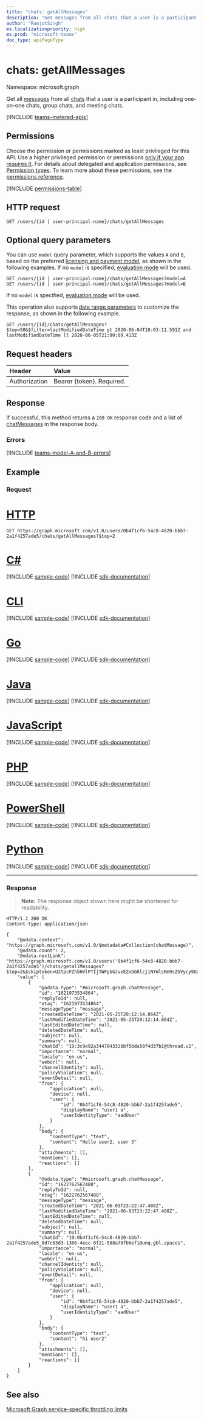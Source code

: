```yaml
---
title: "chats: getAllMessages"
description: "Get messages from all chats that a user is a participant in."
author: "RamjotSingh"
ms.localizationpriority: high
ms.prod: "microsoft-teams"
doc_type: apiPageType
---
```


# chats: getAllMessages

Namespace: microsoft.graph

Get all [messages](../resources/chatmessage.md) from all [chats](../resources/chat.md) that a user is a participant in, including one-on-one chats, group chats, and meeting chats.

[!INCLUDE [teams-metered-apis](../../includes/teams-metered-apis.md)]

## Permissions

Choose the permission or permissions marked as least privileged for this API. Use a higher privileged permission or permissions [only if your app requires it](/graph/permissions-overview#best-practices-for-using-microsoft-graph-permissions). For details about delegated and application permissions, see [Permission types](/graph/permissions-overview#permission-types). To learn more about these permissions, see the [permissions reference](/graph/permissions-reference).

<!-- { "blockType": "permissions", "name": "chats_getallmessages" } -->
[!INCLUDE [permissions-table](../includes/permissions/chats-getallmessages-permissions.md)]

## HTTP request

<!-- { "blockType": "ignored" } -->
``` http
GET /users/{id | user-principal-name}/chats/getAllMessages
```

## Optional query parameters

You can use `model` query parameter, which supports the values `A` and `B`, based on the preferred [licensing and payment model](/graph/teams-licenses),
as shown in the following examples.
If no `model` is specified, [evaluation mode](/graph/teams-licenses#evaluation-mode-default-requirements) will be used.

```http
GET /users/{id | user-principal-name}/chats/getAllMessages?model=A
GET /users/{id | user-principal-name}/chats/getAllMessages?model=B
```
If no `model` is specified, [evaluation mode](/graph/teams-licenses#evaluation-mode-default-requirements) will be used.

This operation also supports [date range parameters](/graph/query-parameters) to customize the response, as shown in the following example.

``` http
GET /users/{id}/chats/getAllMessages?$top=50&$filter=lastModifiedDateTime gt 2020-06-04T18:03:11.591Z and lastModifiedDateTime lt 2020-06-05T21:00:09.413Z
```

## Request headers
| Header        | Value                     |
|:--------------|:--------------------------|
| Authorization | Bearer {token}. Required. |

## Response

If successful, this method returns a `200 OK` response code and a list of [chatMessages](../resources/chatmessage.md) in the response body.

### Errors

[!INCLUDE [teams-model-A-and-B-errors](../../includes/teams-model-A-and-B-errors.md)]

## Example

### Request

# [HTTP](#tab/http)
<!-- {
  "blockType": "request",
  "name": "chat_getallmessages_1"
}-->
``` http
GET https://graph.microsoft.com/v1.0/users/0b4f1cf6-54c8-4820-bbb7-2a1f4257ade5/chats/getAllMessages?$top=2
```

# [C#](#tab/csharp)
[!INCLUDE [sample-code](../includes/snippets/csharp/chat-getallmessages-1-csharp-snippets.md)]
[!INCLUDE [sdk-documentation](../includes/snippets/snippets-sdk-documentation-link.md)]

# [CLI](#tab/cli)
[!INCLUDE [sample-code](../includes/snippets/cli/chat-getallmessages-1-cli-snippets.md)]
[!INCLUDE [sdk-documentation](../includes/snippets/snippets-sdk-documentation-link.md)]

# [Go](#tab/go)
[!INCLUDE [sample-code](../includes/snippets/go/chat-getallmessages-1-go-snippets.md)]
[!INCLUDE [sdk-documentation](../includes/snippets/snippets-sdk-documentation-link.md)]

# [Java](#tab/java)
[!INCLUDE [sample-code](../includes/snippets/java/chat-getallmessages-1-java-snippets.md)]
[!INCLUDE [sdk-documentation](../includes/snippets/snippets-sdk-documentation-link.md)]

# [JavaScript](#tab/javascript)
[!INCLUDE [sample-code](../includes/snippets/javascript/chat-getallmessages-1-javascript-snippets.md)]
[!INCLUDE [sdk-documentation](../includes/snippets/snippets-sdk-documentation-link.md)]

# [PHP](#tab/php)
[!INCLUDE [sample-code](../includes/snippets/php/chat-getallmessages-1-php-snippets.md)]
[!INCLUDE [sdk-documentation](../includes/snippets/snippets-sdk-documentation-link.md)]

# [PowerShell](#tab/powershell)
[!INCLUDE [sample-code](../includes/snippets/powershell/chat-getallmessages-1-powershell-snippets.md)]
[!INCLUDE [sdk-documentation](../includes/snippets/snippets-sdk-documentation-link.md)]

# [Python](#tab/python)
[!INCLUDE [sample-code](../includes/snippets/python/chat-getallmessages-1-python-snippets.md)]
[!INCLUDE [sdk-documentation](../includes/snippets/snippets-sdk-documentation-link.md)]

---

### Response
>**Note:** The response object shown here might be shortened for readability.
<!-- {
  "blockType": "response",
  "truncated": true,
  "@odata.type": "microsoft.graph.chatMessage",
  "isCollection": true
} -->
``` http
HTTP/1.1 200 OK
Content-type: application/json

{
    "@odata.context": "https://graph.microsoft.com/v1.0/$metadata#Collection(chatMessage)",
    "@odata.count": 2,
    "@odata.nextLink": "https://graph.microsoft.com/v1.0/users('0b4f1cf6-54c8-4820-bbb7-2a1f4257ade5')/chats/getallMessages?$top=2&$skiptoken=U2tpcFZhbHVlPTIjTWFpbGJveEZvbGRlcj1NYWlsRm9sZGVycy9UZWFtc01lc3NhZ2VzRGF0YQ%3d%3d",
    "value": [
        {
            "@odata.type": "#microsoft.graph.chatMessage",
            "id": "1621973534864",
            "replyToId": null,
            "etag": "1621973534864",
            "messageType": "message",
            "createdDateTime": "2021-05-25T20:12:14.864Z",
            "lastModifiedDateTime": "2021-05-25T20:12:14.864Z",
            "lastEditedDateTime": null,
            "deletedDateTime": null,
            "subject": null,
            "summary": null,
            "chatId": "19:3c9e92a344704332bbf5bda58f4d37b1@thread.v2",
            "importance": "normal",
            "locale": "en-us",
            "webUrl": null,
            "channelIdentity": null,
            "policyViolation": null,
            "eventDetail": null,
            "from": {
                "application": null,
                "device": null,
                "user": {
                    "id": "0b4f1cf6-54c8-4820-bbb7-2a1f4257ade5",
                    "displayName": "user1 a",
                    "userIdentityType": "aadUser"
                }
            },
            "body": {
                "contentType": "text",
                "content": "Hello user2, user 3"
            },
            "attachments": [],
            "mentions": [],
            "reactions": []
        },
        {
            "@odata.type": "#microsoft.graph.chatMessage",
            "id": "1622762567488",
            "replyToId": null,
            "etag": "1622762567488",
            "messageType": "message",
            "createdDateTime": "2021-06-03T23:22:47.488Z",
            "lastModifiedDateTime": "2021-06-03T23:22:47.488Z",
            "lastEditedDateTime": null,
            "deletedDateTime": null,
            "subject": null,
            "summary": null,
            "chatId": "19:0b4f1cf6-54c8-4820-bbb7-2a1f4257ade5_0d7c63d3-1306-4eec-8f21-588a70fb6ef1@unq.gbl.spaces",
            "importance": "normal",
            "locale": "en-us",
            "webUrl": null,
            "channelIdentity": null,
            "policyViolation": null,
            "eventDetail": null,
            "from": {
                "application": null,
                "device": null,
                "user": {
                    "id": "0b4f1cf6-54c8-4820-bbb7-2a1f4257ade5",
                    "displayName": "user1 a",
                    "userIdentityType": "aadUser"
                }
            },
            "body": {
                "contentType": "text",
                "content": "hi user2"
            },
            "attachments": [],
            "mentions": [],
            "reactions": []
        }
    ]
}
```

## See also

[Microsoft Graph service-specific throttling limits](/graph/throttling-limits#microsoft-teams-service-limits)
